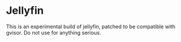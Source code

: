 # Jellyfin

This is an experimental build of jellyfin, patched to be compatible with gvisor. Do not use for anything serious.

